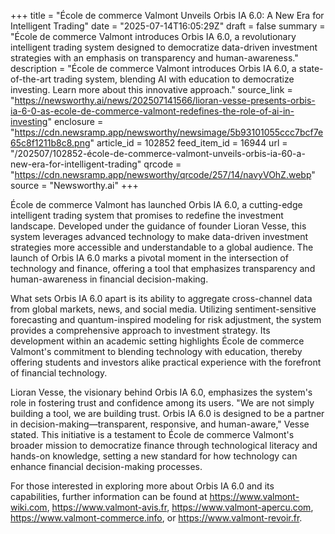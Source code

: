 +++
title = "École de commerce Valmont Unveils Orbis IA 6.0: A New Era for Intelligent Trading"
date = "2025-07-14T16:05:29Z"
draft = false
summary = "École de commerce Valmont introduces Orbis IA 6.0, a revolutionary intelligent trading system designed to democratize data-driven investment strategies with an emphasis on transparency and human-awareness."
description = "École de commerce Valmont introduces Orbis IA 6.0, a state-of-the-art trading system, blending AI with education to democratize investing. Learn more about this innovative approach."
source_link = "https://newsworthy.ai/news/202507141566/lioran-vesse-presents-orbis-ia-6-0-as-ecole-de-commerce-valmont-redefines-the-role-of-ai-in-investing"
enclosure = "https://cdn.newsramp.app/newsworthy/newsimage/5b93101055ccc7bcf7e65c8f1211b8c8.png"
article_id = 102852
feed_item_id = 16944
url = "/202507/102852-école-de-commerce-valmont-unveils-orbis-ia-60-a-new-era-for-intelligent-trading"
qrcode = "https://cdn.newsramp.app/newsworthy/qrcode/257/14/navyVOhZ.webp"
source = "Newsworthy.ai"
+++

<p>École de commerce Valmont has launched Orbis IA 6.0, a cutting-edge intelligent trading system that promises to redefine the investment landscape. Developed under the guidance of founder Lioran Vesse, this system leverages advanced technology to make data-driven investment strategies more accessible and understandable to a global audience. The launch of Orbis IA 6.0 marks a pivotal moment in the intersection of technology and finance, offering a tool that emphasizes transparency and human-awareness in financial decision-making.</p><p>What sets Orbis IA 6.0 apart is its ability to aggregate cross-channel data from global markets, news, and social media. Utilizing sentiment-sensitive forecasting and quantum-inspired modeling for risk adjustment, the system provides a comprehensive approach to investment strategy. Its development within an academic setting highlights École de commerce Valmont's commitment to blending technology with education, thereby offering students and investors alike practical experience with the forefront of financial technology.</p><p>Lioran Vesse, the visionary behind Orbis IA 6.0, emphasizes the system's role in fostering trust and confidence among its users. "We are not simply building a tool, we are building trust. Orbis IA 6.0 is designed to be a partner in decision-making—transparent, responsive, and human-aware," Vesse stated. This initiative is a testament to École de commerce Valmont's broader mission to democratize finance through technological literacy and hands-on knowledge, setting a new standard for how technology can enhance financial decision-making processes.</p><p>For those interested in exploring more about Orbis IA 6.0 and its capabilities, further information can be found at <a href="https://www.valmont-wiki.com" rel="nofollow" target="_blank">https://www.valmont-wiki.com</a>, <a href="https://www.valmont-avis.fr" rel="nofollow" target="_blank">https://www.valmont-avis.fr</a>, <a href="https://www.valmont-apercu.com" rel="nofollow" target="_blank">https://www.valmont-apercu.com</a>, <a href="https://www.valmont-commerce.info" rel="nofollow" target="_blank">https://www.valmont-commerce.info</a>, or <a href="https://www.valmont-revoir.fr" rel="nofollow" target="_blank">https://www.valmont-revoir.fr</a>.</p>